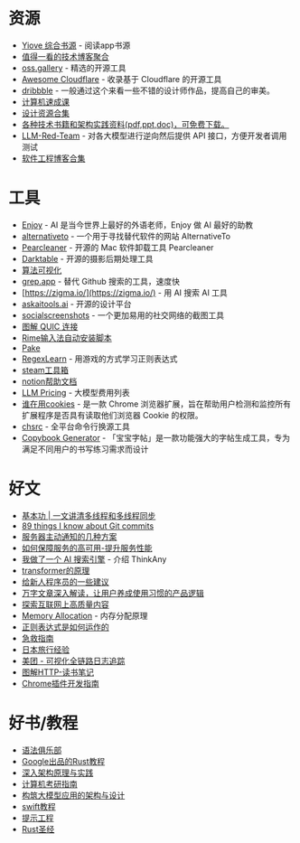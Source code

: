 # 资源
- [Yiove 综合书源](https://shuyuan.yiove.com/) - 阅读app书源
- [值得一看的技术博客聚合](https://daily-blog.chlinlearn.top/blogs/1)
- [oss.gallery](https://oss.gallery/) - 精选的开源工具
- [Awesome Cloudflare](https://github.com/zhuima/awesome-cloudflare) - 收录基于 Cloudflare 的开源工具
- [dribbble](https://dribbble.com/) - 一般通过这个来看一些不错的设计师作品，提高自己的审美。
- [计算机速成课](https://www.bilibili.com/video/av21376839/?vd_source=1170d6fcacb1f1df78ee8d765f58211d)
- [设计资源合集](https://github.com/YOYZHANG/design-material)
- [各种技术书籍和架构实践资料(pdf,ppt,doc)，可免费下载。](https://github.com/qloog/books)
- [LLM-Red-Team](https://github.com/LLM-Red-Team) - 对各大模型进行逆向然后提供 API 接口，方便开发者调用测试
- [软件工程博客合集](https://github.com/kilimchoi/engineering-blogs)

# 工具
- [Enjoy](https://github.com/ZuodaoTech/everyone-can-use-english) - AI 是当今世界上最好的外语老师，Enjoy 做 AI 最好的助教
- [alternativeto](https://alternativeto.net/) - 一个用于寻找替代软件的网站 AlternativeTo
- [Pearcleaner](https://itsalin.com/appInfo/?id=pearcleaner) - 开源的 Mac 软件卸载工具 Pearcleaner
- [Darktable](https://github.com/darktable-org/darktable) - 开源的摄影后期处理工具
- [算法可视化](https://gallery.selfboot.cn/algorithms/)
- [grep.app](https://grep.app/) - 替代 Github 搜索的工具，速度快
- [https://zigma.io/](https://zigma.io/) - 用 AI 搜索 AI 工具
- [askaitools.ai](https://askaitools.ai/) - 开源的设计平台
- [socialscreenshots](https://socialscreenshots.com/editor) - 一个更加易用的社交网络的截图工具
- [图解 QUIC 连接](https://cangsdarm.github.io/illustrate/quic)
- [Rime输入法自动安装脚本](https://github.com/Mark24Code/rime-auto-deploy)
- [Pake](https://github.com/tw93/Pake)
- [RegexLearn](https://regexlearn.com/zh-cn) - 用游戏的方式学习正则表达式
- [steam工具箱](https://github.com/BeyondDimension/SteamTools)
- [notion帮助文档](https://craigary.notion.site/d6faf79a18254f289f6e0d3c271c3e92?v=cdad32cc321643fba10c67a3f4851334)
- [LLM Pricing](https://llmpricecheck.com/) - 大模型费用列表
- [谁在用cookies](https://github.com/sshallow/WhoUsesCookies?tab=readme-ov-file) - 是一款 Chrome 浏览器扩展，旨在帮助用户检测和监控所有扩展程序是否具有读取他们浏览器 Cookie 的权限。
- [chsrc](https://github.com/RubyMetric/chsrc) - 全平台命令行换源工具
- [Copybook Generator](https://github.com/jaywcjlove/copybook-generator) - 「宝宝字帖」是一款功能强大的字帖生成工具，专为满足不同用户的书写练习需求而设计

# 好文
- [基本功 | 一文讲清多线程和多线程同步](https://tech.meituan.com/2024/07/19/multi-threading-and-multi-thread-synchronization.html)
- [89 things I know about Git commits](https://www.jvt.me/posts/2024/07/12/things-know-commits/)
- [服务器主动通知的几种方案](https://rxdb.info/articles/websockets-sse-polling-webrtc-webtransport.html)
- [如何保障服务的高可用-提升服务性能](https://github.com/SFLAQiu/web-develop/blob/master/%E5%A6%82%E4%BD%95%E4%BF%9D%E9%9A%9C%E6%9C%8D%E5%8A%A1%E7%9A%84%E9%AB%98%E5%8F%AF%E7%94%A8-%E6%8F%90%E5%8D%87%E6%9C%8D%E5%8A%A1%E6%80%A7%E8%83%BD.md)
- [我做了一个 AI 搜索引擎](https://mp.weixin.qq.com/s/25eXZi1QgGYIPpXeDzkQrg) - 介绍 ThinkAny
- [transformer的原理](https://baoyu.io/pages/ft/generative-ai)
- [给新人程序员的一些建议](https://icodeit.org/2017/07/tips-for-newbies/)
- [万字文章深入解读，让用户养成使用习惯的产品逻辑](https://www.zcool.com.cn/work/ZNjczMDA1NzY=.html)
- [探索互联网上高质量内容](https://immersivetranslate.com/docs/sites/)
- [Memory Allocation](https://samwho.dev/memory-allocation/) - 内存分配原理
- [正则表达式是如何运作的](https://mp.weixin.qq.com/s/i_C4ATnajxRDGlTA8dJDHg)
- [急救指南](https://m.youlai.cn/jijiu)
- [日本旅行经验](https://sspai.com/post/77549)
- [美团 - 可视化全链路日志追踪](https://tech.meituan.com/2022/07/21/visualized-log-tracing.html)
- [图解HTTP-读书笔记](https://segmentfault.com/a/1190000042311288)
- [Chrome插件开发指南](https://daily.dev/blog/writing-extensions-for-chrome-a-developers-guide)

# 好书/教程
- [语法俱乐部](https://llwslc.github.io/grammar-club/)
- [Google出品的Rust教程](https://google.github.io/comprehensive-rust/zh-CN/index.html)
- [深入架构原理与实践](https://thebyte.com.cn/)
- [计算机考研指南](https://github.com/ddy-ddy/cs-408)
- [构筑大模型应用的架构与设计](https://aigc.phodal.com/prelude.html)
- [swift教程](https://gitbook.swiftgg.team/swift/swift-jiao-cheng)
- [提示工程](https://learnprompting.org/zh-Hans/docs/intro)
- [Rust圣经](https://github.com/sunface/rust-course?tab=readme-ov-file)